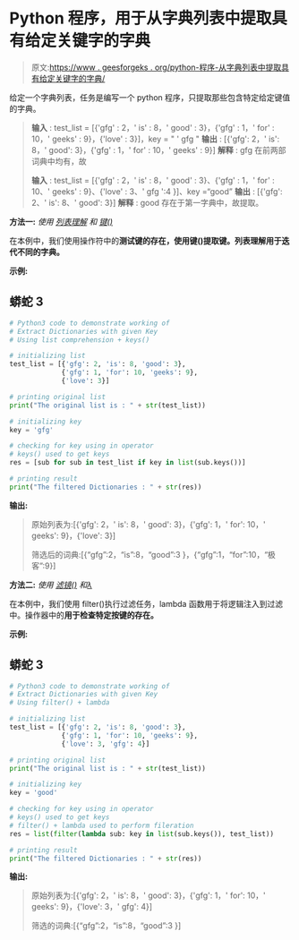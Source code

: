 # Python 程序，用于从字典列表中提取具有给定关键字的字典

> 原文:[https://www . geesforgeks . org/python-程序-从字典列表中提取具有给定关键字的字典/](https://www.geeksforgeeks.org/python-program-to-extract-dictionaries-with-given-key-from-a-list-of-dictionaries/)

给定一个字典列表，任务是编写一个 python 程序，只提取那些包含特定给定键值的字典。

> **输入** : test_list = [{'gfg' : 2，' is' : 8，' good' : 3}，{'gfg' : 1，' for' : 10，' geeks' : 9}，{'love' : 3}]，key = " ' gfg "
> **输出** : [{'gfg': 2，' is': 8，' good': 3}，{'gfg' : 1，' for' : 10，' geeks' : 9}]
> **解释** : gfg 在前两部词典中均有，故
> 
> **输入** : test_list = [{'gfg' : 2，' is' : 8，' good' : 3}、{'gfg' : 1，' for' : 10、' geeks' : 9}、{'love' : 3、' gfg ':4 }]、key =“good”
> **输出** : [{'gfg': 2、' is': 8、' good': 3}]
> **解释** : good 存在于第一字典中，故提取。

**方法一:** *使用* [*列表理解*](https://www.geeksforgeeks.org/python-list-comprehension/#:~:text=List%20comprehensions%20are%20used%20for,to%20iterate%20over%20each%20element.) *和* [*键()*](https://www.geeksforgeeks.org/python-dictionary-keys-method/)

在本例中，我们使用操作符中的**测试键的存在，使用键()提取键。列表理解用于迭代不同的字典。**

**示例:**

## 蟒蛇 3

```py
# Python3 code to demonstrate working of
# Extract Dictionaries with given Key
# Using list comprehension + keys()

# initializing list
test_list = [{'gfg': 2, 'is': 8, 'good': 3},
             {'gfg': 1, 'for': 10, 'geeks': 9},
             {'love': 3}]

# printing original list
print("The original list is : " + str(test_list))

# initializing key
key = 'gfg'

# checking for key using in operator
# keys() used to get keys
res = [sub for sub in test_list if key in list(sub.keys())]

# printing result
print("The filtered Dictionaries : " + str(res))
```

**输出:**

> 原始列表为:[{'gfg': 2，' is': 8，' good': 3}，{'gfg': 1，' for': 10，' geeks': 9}，{'love': 3}]
> 
> 筛选后的词典:[{“gfg”:2，“is”:8，“good”:3 }，{“gfg”:1，“for”:10，“极客”:9}]

**方法二:** *使用* [*滤镜()*](https://www.geeksforgeeks.org/filter-in-python/) *和*[*λ*](https://www.geeksforgeeks.org/python-lambda/)

在本例中，我们使用 filter()执行过滤任务，lambda 函数用于将逻辑注入到过滤中。操作器中的**用于检查特定按键的存在。**

**示例:**

## 蟒蛇 3

```py
# Python3 code to demonstrate working of
# Extract Dictionaries with given Key
# Using filter() + lambda

# initializing list
test_list = [{'gfg': 2, 'is': 8, 'good': 3},
             {'gfg': 1, 'for': 10, 'geeks': 9},
             {'love': 3, 'gfg': 4}]

# printing original list
print("The original list is : " + str(test_list))

# initializing key
key = 'good'

# checking for key using in operator
# keys() used to get keys
# filter() + lambda used to perform fileration
res = list(filter(lambda sub: key in list(sub.keys()), test_list))

# printing result
print("The filtered Dictionaries : " + str(res))
```

**输出:**

> 原始列表为:[{'gfg': 2，' is': 8，' good': 3}，{'gfg': 1，' for': 10，' geeks': 9}，{'love': 3，' gfg': 4}]
> 
> 筛选的词典:[{“gfg”:2，“is”:8，“good”:3 }]